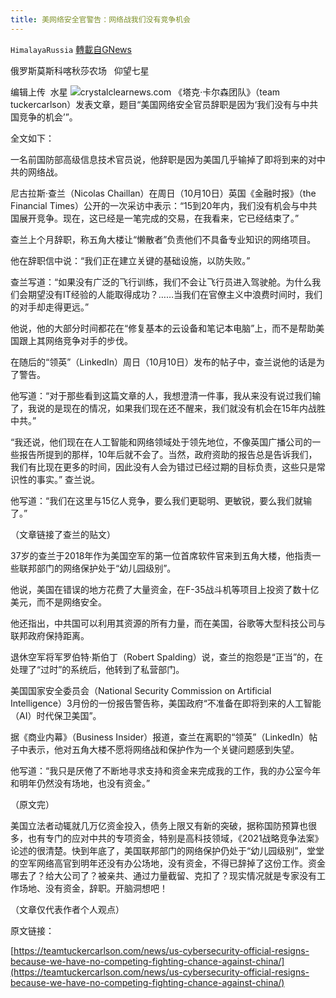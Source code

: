 ```yaml
---
title: 美网络安全官警告：网络战我们没有竞争机会
---
```

`HimalayaRussia` [轉載自GNews](https://gnews.org/zh-hans/1591955/)

俄罗斯莫斯科喀秋莎农场   仰望七星

编辑上传  水星
![](https://assets.gnews.org/wp-content/uploads/2021/10/P-4.jpg)crystalclearnews.com
《塔克·卡尔森团队》（team tuckercarlson）发表文章，题目“美国网络安全官员辞职是因为‘我们没有与中共国竞争的机会’”。

全文如下：

一名前国防部高级信息技术官员说，他辞职是因为美国几乎输掉了即将到来的对中共的网络战。

尼古拉斯·查兰（Nicolas Chaillan）在周日（10月10日）英国《金融时报》（the Financial Times）公开的一次采访中表示：“15到20年内，我们没有机会与中共国展开竞争。现在，这已经是一笔完成的交易，在我看来，它已经结束了。”

查兰上个月辞职，称五角大楼让“懒散者”负责他们不具备专业知识的网络项目。

他在辞职信中说：“我们正在建立关键的基础设施，以防失败。”

查兰写道：“如果没有广泛的飞行训练，我们不会让飞行员进入驾驶舱。为什么我们会期望没有IT经验的人能取得成功？……当我们在官僚主义中浪费时间时，我们的对手却走得更远。”

他说，他的大部分时间都花在“修复基本的云设备和笔记本电脑”上，而不是帮助美国跟上其网络竞争对手的步伐。

在随后的“领英”（LinkedIn）周日（10月10日）发布的帖子中，查兰说他的话是为了警告。

他写道：“对于那些看到这篇文章的人，我想澄清一件事，我从来没有说过我们输了，我说的是现在的情况，如果我们现在还不醒来，我们就没有机会在15年内战胜中共。”

“我还说，他们现在在人工智能和网络领域处于领先地位，不像英国广播公司的一些报告所提到的那样，10年后就不会了。当然，政府资助的报告总是告诉我们，我们有比现在更多的时间，因此没有人会为错过已经过期的目标负责，这些只是常识性的事实。” 查兰说。

他写道：“我们在这里与15亿人竞争，要么我们更聪明、更敏锐，要么我们就输了。”

（文章链接了查兰的贴文）

37岁的查兰于2018年作为美国空军的第一位首席软件官来到五角大楼，他指责一些联邦部门的网络保护处于“幼儿园级别”。

他说，美国在错误的地方花费了大量资金，在F-35战斗机等项目上投资了数十亿美元，而不是网络安全。

他还指出，中共国可以利用其资源的所有力量，而在美国，谷歌等大型科技公司与联邦政府保持距离。

退休空军将军罗伯特·斯伯丁（Robert Spalding）说，查兰的抱怨是“正当”的，在处理了“过时”的系统后，他转到了私营部门。

美国国家安全委员会（National Security Commission on Artificial Intelligence）3月份的一份报告警告称，美国政府“不准备在即将到来的人工智能（AI）时代保卫美国”。

据《商业内幕》（Business Insider）报道，查兰在离职的“领英”（LinkedIn）帖子中表示，他对五角大楼不愿将网络战和保护作为一个关键问题感到失望。

他写道：“我只是厌倦了不断地寻求支持和资金来完成我的工作，我的办公室今年和明年仍然没有场地，也没有资金。”

（原文完）

美国立法者动辄就几万亿资金投入，债务上限又有新的突破，据称国防预算也很多，也有专门的应对中共的专项资金，特别是高科技领域，《2021战略竞争法案》论述的很清楚。快到年底了，美国联邦部门的网络保护仍处于“幼儿园级别”，堂堂的空军网络高官到明年还没有办公场地，没有资金，不得已辞掉了这份工作。资金哪去了？给大公司了？被亲共、通过力量截留、克扣了？现实情况就是专家没有工作场地、没有资金，辞职。开脑洞想吧！

（文章仅代表作者个人观点）

原文链接：

[https://teamtuckercarlson.com/news/us-cybersecurity-official-resigns-because-we-have-no-competing-fighting-chance-against-china/](https://teamtuckercarlson.com/news/us-cybersecurity-official-resigns-because-we-have-no-competing-fighting-chance-against-china/)
